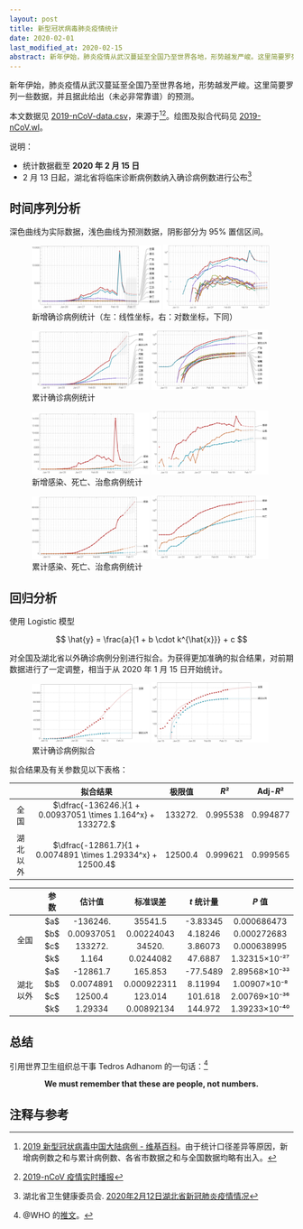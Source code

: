 ```yaml
---
layout: post
title: 新型冠状病毒肺炎疫情统计
date: 2020-02-01
last_modified_at: 2020-02-15
abstract: 新年伊始，肺炎疫情从武汉蔓延至全国乃至世界各地，形势越发严峻。这里简要罗列一些数据，并且据此给出（未必非常靠谱）的预测。
---
```


新年伊始，肺炎疫情从武汉蔓延至全国乃至世界各地，形势越发严峻。这里简要罗列一些数据，并且据此给出（未必非常靠谱）的预测。

本文数据见 [2019-nCoV-data.csv](https://github.com/stone-zeng/stone-zeng.github.io/blob/master/src/wuhan-coronavirus/2019-nCoV-data.csv)，来源于[^2019-nCoV-wiki][^2019-nCoV-tg]。绘图及拟合代码见 [2019-nCoV.wl](https://github.com/stone-zeng/stone-zeng.github.io/blob/master/src/wuhan-coronavirus/2019-nCoV.wl)。

[^2019-nCoV-wiki]: [2019 新型冠状病毒中国大陆病例 - 维基百科](https://zh.wikipedia.org/wiki/2019新型冠状病毒中国大陆病例)。由于统计口径差异等原因，新增病例数之和与累计病例数、各省市数据之和与全国数据均略有出入。
[^2019-nCoV-tg]: [2019-nCoV 疫情实时播报](https://t.me/nCoV2019)

说明：

- 统计数据截至 **2020 年 2 月 15 日**
- 2 月 13 日起，湖北省将临床诊断病例数纳入确诊病例数进行公布[^hubei-02-13]

[^hubei-02-13]: 湖北省卫生健康委员会. [2020年2月12日湖北省新冠肺炎疫情情况](http://wjw.hubei.gov.cn/fbjd/dtyw/202002/t20200213_2025581.shtml)

## 时间序列分析

深色曲线为实际数据，浅色曲线为预测数据<!--（使用 [ARIMA 模型](https://en.wikipedia.org/wiki/Autoregressive_integrated_moving_average)）-->，阴影部分为 95% 置信区间。

<figure>
  <img src="/images/wuhan-coronavirus/2019-nCoV-new.svg" alt="2019-nCoV-new" style="width: 54%;">
  <img src="/images/wuhan-coronavirus/2019-nCoV-new-log.svg" alt="2019-nCoV-new-log" style="width: 44.5%;">
  <figcaption>新增确诊病例统计（左：线性坐标，右：对数坐标，下同）</figcaption>
</figure>

<figure>
  <img src="/images/wuhan-coronavirus/2019-nCoV-total.svg" alt="2019-nCoV-total" style="width: 49%;">
  <img src="/images/wuhan-coronavirus/2019-nCoV-total-log.svg" alt="2019-nCoV-total-log" style="width: 49%;">
  <figcaption>累计确诊病例统计</figcaption>
</figure>

<figure>
  <img src="/images/wuhan-coronavirus/2019-nCoV-new-death-recovered.svg" alt="2019-nCoV-new-death-recovered" style="width: 49%;">
  <img src="/images/wuhan-coronavirus/2019-nCoV-new-death-recovered-log.svg" alt="2019-nCoV-new-death-recovered-log" style="width: 49%;">
  <figcaption>新增感染、死亡、治愈病例统计</figcaption>
</figure>

<figure>
  <img src="/images/wuhan-coronavirus/2019-nCoV-death-recovered.svg" alt="2019-nCoV-death-recovered" style="width: 49%;">
  <img src="/images/wuhan-coronavirus/2019-nCoV-death-recovered-log.svg" alt="2019-nCoV-death-recovered-log" style="width: 49%;">
  <figcaption>累计感染、死亡、治愈病例统计</figcaption>
</figure>

## 回归分析

使用 Logistic 模型

$$
\hat{y} = \frac{a}{1 + b \cdot k^{\hat{x}}} + c
$$

对全国及湖北省以外确诊病例分别进行拟合。为获得更加准确的拟合结果，对前期数据进行了一定调整，相当于从 2020 年 1 月 15 日开始统计。

<figure>
  <img src="/images/wuhan-coronavirus/2019-nCoV-regression.svg" alt="2019-nCoV-regression" style="width: 49%;">
  <img src="/images/wuhan-coronavirus/2019-nCoV-regression-log.svg" alt="2019-nCoV-regression-log" style="width: 49%;">
  <figcaption>累计确诊病例拟合</figcaption>
</figure>

拟合结果及有关参数见以下表格：

<table style="width: 100%; text-align: center;">
  <thead>
    <tr>
      <th></th>
      <th>拟合结果</th>
      <th>极限值</th>
      <th><em>R</em>²</th>
      <th>Adj-<em>R</em>²</th>
    </tr>
  </thead>
  <tbody>
    <tr>
      <td>全国</td>
      <td>$\dfrac{-136246.}{1 + 0.00937051 \times 1.164^x} + 133272.$</td>
      <td>133272.</td>
      <td>0.995538</td>
      <td>0.994877</td>
    </tr>
    <tr>
      <td>湖北以外</td>
      <td>$\dfrac{-12861.7}{1 + 0.0074891 \times 1.29334^x} + 12500.4$</td>
      <td>12500.4</td>
      <td>0.999621</td>
      <td>0.999565</td>
    </tr>
  </tbody>
</table>

<table style="width: 100%; text-align: center;">
  <thead>
    <tr>
      <th></th><th>参数</th><th>估计值</th><th>标准误差</th><th><em>t</em> 统计量</th><th><em>P</em> 值</th>
    </tr>
  </thead>
  <tbody>
    <tr>
      <td rowspan="4">全国</td>
      <td>$a$</td><td>-136246.</td><td>35541.5</td><td>-3.83345</td><td>0.000686473</td>
    </tr>
    <tr>
      <td>$b$</td><td>0.00937051</td><td>0.00224043</td><td>4.18246</td><td>0.000272683</td>
    </tr>
    <tr>
      <td>$c$</td><td>133272.</td><td>34520.</td><td>3.86073</td><td>0.000638995</td>
    </tr>
    <tr>
      <td>$k$</td><td>1.164</td><td>0.0244082</td><td>47.6887</td><td>1.32315×10⁻²⁷</td>
    </tr>
    <tr>
      <td rowspan="4">湖北以外</td>
      <td>$a$</td><td>-12861.7</td><td>165.853</td><td>-77.5489</td><td>2.89568×10⁻³³</td>
    </tr>
    <tr>
      <td>$b$</td><td>0.0074891</td><td>0.000922311</td><td>8.11994</td><td>1.00907×10⁻⁸</td>
    </tr>
    <tr>
      <td>$c$</td><td>12500.4</td><td>123.014</td><td>101.618</td><td>2.00769×10⁻³⁶</td>
    </tr>
    <tr>
      <td>$k$</td><td>1.29334</td><td>0.00892134</td><td>144.972</td><td>1.39233×10⁻⁴⁰</td>
    </tr>
  </tbody>
</table>

<!-- x⁰ x¹ x² x³ x⁴ x⁵ x⁶ x⁷ x⁸ x⁹ x⁺ x⁻ x⁼ x⁽ x⁾ xⁿ -->

## 总结

引用世界卫生组织总干事 Tedros Adhanom 的一句话：[^who-twitter]

[^who-twitter]: @WHO 的[推文](https://twitter.com/WHO/status/1222969618505093121)。

<p style="text-align: center">
<strong>We must remember that these are people, not numbers.</strong>
</p>

## 注释与参考

<div id="footnotes"></div>
